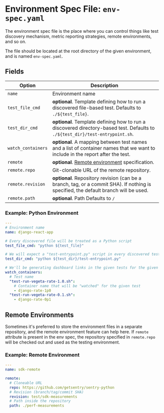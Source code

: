 # Environment Spec File: `env-spec.yaml`

The environment spec file is the place where you can control things like test discovery mechanism, metric reporting strategies, remote environments, and so on.

The file should be located at the root directory of the given environment, and is named `env-spec.yaml`.

## Fields

| Option             | Description                                                                                                                          |
| ------------------ | ------------------------------------------------------------------------------------------------------------------------------------ |
| `name`             | Environment name                                                                                                                     |
| `test_file_cmd`    | **optional**. Template defining how to run a discovered file-based test. Defaults to `./${test_file}`.                               |
| `test_dir_cmd`     | **optional**. Template defining how to run a discovered directory-based test. Defaults to `./${test_dir}/test-entrypoint.sh`.        |
| `watch_containers` | **optional**. A mapping between test names and a list of container names that we want to include in the report after the test.       |
| `remote`           | **optional**. [Remote environment](#remote-environments) specification.                                                              |
| `remote.repo`      | Git-clonable URL of the remote repository.                                                                                           |
| `remote.revision`  | **optional**. Repository revision (can be a branch, tag, or a commit SHA). If nothing is specified, the default branch will be used. |
| `remote.path`      | **optional**. Path Defaults to `/`                                                                                                   |


### Example: Python Environment

```yaml
---
# Environment name
name: django-react-app

# Every discovered file will be treated as a Python script
test_file_cmd: "python ${test_file}"

# We will expect a "test-entrypoint.py" script in every discovered test directory
test_dir_cmd: "python ${test_dir}/test-entrypoint.py"

# We'll be generating dashboard links in the given tests for the given containers
watch_containers:
  # Test name
  "test-run-vegeta-rate-1.0.sh":
    # Container name that will be "watched" for the given test
    - django-rate-1p0
  "test-run-vegeta-rate-0.1.sh":
    - django-rate-0p1
```


## Remote Environments


Sometimes it's preferred to store the environment files in a separate repository, and the remote environment feature can help here. If `remote` attribute is present in the env spec, the repository specified in `remote.repo` will be checked out and used as the testing environment.

### Example: Remote Environment

```yaml
---
name: sdk-remote

remote:
  # Cloneable URL
  repo: https://github.com/getsentry/sentry-python
  # Revision (branch/tag/commit SHA)
  revision: test/sdk-measurements
  # Path inside the repository
  path: ./perf-measurements
```

